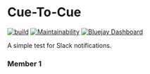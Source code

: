 # Cue-To-Cue

[![build](https://github.com/sme777/cue-to-cue/actions/workflows/ruby.yml/badge.svg)](https://github.com/sme777/cue-to-cue/actions/workflows/ruby.yml) [![Maintainability](https://api.codeclimate.com/v1/badges/e1db61df3988454e3bfa/maintainability)](https://codeclimate.com/github/sme777/cue-to-cue/maintainability)
[![Bluejay Dashboard](https://img.shields.io/badge/Bluejay-Dashboard_1-blue.svg)](http://dashboard.bluejay.governify.io/dashboard/script/dashboardLoader.js?dashboardURL=https://reporter.bluejay.governify.io/api/v4/dashboards/tpa-CS169L-22-GH-sme777_cue-to-cue/main)

A simple test for Slack notifications.  

### Member 1